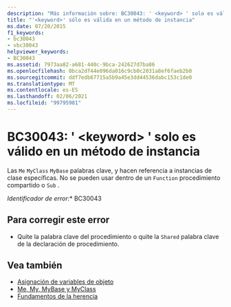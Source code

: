 ```yaml
---
description: "Más información sobre: BC30043: ' <keyword> ' solo es válido dentro de un método de instancia"
title: "'<keyword>' sólo es válida en un método de instancia"
ms.date: 07/20/2015
f1_keywords:
- bc30043
- vbc30043
helpviewer_keywords:
- BC30043
ms.assetid: 7973aa82-a681-440c-9bca-242627d7ba86
ms.openlocfilehash: 0bca2df44e096da016c9cb0c2031a8ef6faeb2b0
ms.sourcegitcommit: ddf7edb67715a5b9a45e3dd44536dabc153c1de0
ms.translationtype: MT
ms.contentlocale: es-ES
ms.lasthandoff: 02/06/2021
ms.locfileid: "99795981"
---
```

# <a name="bc30043-keyword-is-valid-only-within-an-instance-method"></a>BC30043: ' \<keyword> ' solo es válido en un método de instancia

Las `Me` `MyClass` `MyBase` palabras clave, y hacen referencia a instancias de clase específicas. No se pueden usar dentro de un `Function` procedimiento compartido o `Sub` .

*Identificador de error:** BC30043

## <a name="to-correct-this-error"></a>Para corregir este error

- Quite la palabra clave del procedimiento o quite la `Shared` palabra clave de la declaración de procedimiento.

## <a name="see-also"></a>Vea también

- [Asignación de variables de objeto](../../programming-guide/language-features/variables/object-variable-assignment.md)
- [Me, My, MyBase y MyClass](../../programming-guide/program-structure/me-my-mybase-and-myclass.md)
- [Fundamentos de la herencia](../../programming-guide/language-features/objects-and-classes/inheritance-basics.md)
